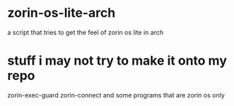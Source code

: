# zorin-os-lite-arch
a script that tries to get the feel of zorin os lite in arch

# stuff i may not try to make it onto my repo
zorin-exec-guard
zorin-connect
and some programs that are zorin os only
